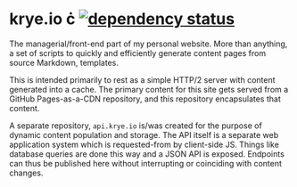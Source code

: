# krye.io &cdot; [![dependency status](https://deps.rs/repo/github/rye/krye.io/status.svg)](https://deps.rs/repo/github/rye/krye.io)

The managerial/front-end part of my personal website.
More than anything, a set of scripts to quickly and efficiently generate content pages from source Markdown, templates.

This is intended primarily to rest as a simple HTTP/2 server with content generated into a cache.
The primary content for this site gets served from a GitHub Pages-as-a-CDN repository, and this repository encapsulates that content.

A separate repository, `api.krye.io` is/was created for the purpose of dynamic content population and storage.
The API itself is a separate web application system which is requested-from by client-side JS.
Things like database queries are done this way and a JSON API is exposed. Endpoints can thus be published here without interrupting or coinciding with content changes.
